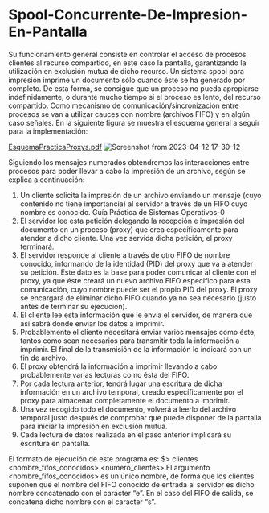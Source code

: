 # Spool-Concurrente-De-Impresion-En-Pantalla

Su funcionamiento general consiste en controlar el acceso de procesos clientes al
recurso compartido, en este caso la pantalla, garantizando la utilización en exclusión mutua de
dicho recurso. Un sistema spool para impresión imprime un documento sólo cuando éste se ha
generado por completo. De esta forma, se consigue que un proceso no pueda apropiarse
indefinidamente, o durante mucho tiempo si el proceso es lento, del recurso compartido. Como
mecanismo de comunicación/sincronización entre procesos se van a utilizar cauces con nombre
(archivos FIFO) y en algún caso señales. En la siguiente figura se muestra el esquema general a
seguir para la implementación:

[EsquemaPracticaProxys.pdf](https://github.com/leonfullxr/Spool-Concurrente-De-Impresion-En-Pantalla/files/11213158/EsquemaPracticaProxys.pdf)
![Screenshot from 2023-04-12 17-30-12](https://user-images.githubusercontent.com/87938446/231507072-44fc8a29-246f-4afd-b005-8064a7cea149.png)

Siguiendo los mensajes numerados obtendremos las interacciones entre procesos para poder
llevar a cabo la impresión de un archivo, según se explica a continuación:
1. Un cliente solicita la impresión de un archivo enviando un mensaje (cuyo contenido no
tiene importancia) al servidor a través de un FIFO cuyo nombre es conocido.
Guía Práctica de Sistemas Operativos-0
2. El servidor lee esta petición delegando la recepción e impresión del documento en un
proceso (proxy) que crea específicamente para atender a dicho cliente. Una vez
servida dicha petición, el proxy terminará.
3. El servidor responde al cliente a través de otro FIFO de nombre conocido, informando
de la identidad (PID) del proxy que va a atender su petición. Este dato es la base para
poder comunicar al cliente con el proxy, ya que éste creará un nuevo archivo FIFO
especifico para esta comunicación, cuyo nombre puede ser el propio PID del proxy. El
proxy se encargará de eliminar dicho FIFO cuando ya no sea necesario (justo antes de
terminar su ejecución).
4. El cliente lee esta información que le envía el servidor, de manera que así sabrá donde
enviar los datos a imprimir.
5. Probablemente el cliente necesitará enviar varios mensajes como éste, tantos como
sean necesarios para transmitir toda la información a imprimir. El final de la
transmisión de la información lo indicará con un fin de archivo.
6. El proxy obtendrá la información a imprimir llevando a cabo probablemente varias
lecturas como ésta del FIFO.
7. Por cada lectura anterior, tendrá lugar una escritura de dicha información en un
archivo temporal, creado específicamente por el proxy para almacenar completamente
el documento a imprimir.
8. Una vez recogido todo el documento, volverá a leerlo del archivo temporal justo
después de comprobar que puede disponer de la pantalla para iniciar la impresión en
exclusión mutua.
9. Cada lectura de datos realizada en el paso anterior implicará su escritura en pantalla.

El formato de ejecución de este
programa es:
$> clientes <nombre_fifos_conocidos> <número_clientes>
El argumento <nombre_fifos_conocidos> es un único nombre, de forma que los clientes
suponen que el nombre del FIFO conocido de entrada al servidor es dicho nombre concatenado
con el carácter “e”. En el caso del FIFO de salida, se concatena dicho nombre con el carácter
“s”.
